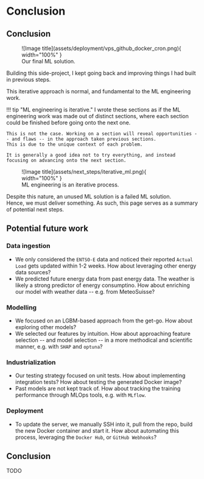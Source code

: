 # Conclusion

## Conclusion

<figure markdown="span">
  ![Image title](assets/deployment/vps_github_docker_cron.png){ width="100%" }
  <figcaption>Our final ML solution.</figcaption>
</figure>

Building this side-project, I kept going back and improving things I had built in previous steps.

This iterative approach is normal, and fundamental to the ML engineering work.

!!! tip "ML engineering is iterative."
    I wrote these sections as if the ML engineering work was made out of distinct sections, where each section could be finished before going onto the next one.

    This is not the case. Working on a section will reveal opportunities -- and flaws -- in the approach taken previous sections.
    This is due to the unique context of each problem.

    It is generally a good idea not to try everything, and instead focusing on advancing onto the next section.

<figure markdown="span">
  ![Image title](assets/next_steps/iterative_ml.png){ width="100%" }
  <figcaption>ML engineering is an iterative process.</figcaption>
</figure>

Despite this nature, an unused ML solution is a failed ML solution. <br>
Hence, we must deliver something. As such, this page serves as a summary of potential next steps.

## Potential future work

### Data ingestion 

- We only considered the `ENTSO-E` data and noticed their reported `Actual Load` gets updated within 1-2 weeks. How about leveraging other energy data sources? 
- We predicted future energy data from past energy data. The weather is likely a strong predictor of energy consumptino. How about enriching our model with weather data -- e.g. from MeteoSuisse?

### Modelling

- We focused on an LGBM-based approach from the get-go. How about exploring other models?
- We selected our features by intuition. How about approaching feature selection -- and model selection -- in a more methodical and scientific manner, e.g. with `SHAP` and `optuna`?

### Industrialization

- Our testing strategy focused on unit tests. How about implementing integration tests? How about testing the generated Docker image?
- Past models are not kept track of. How about tracking the training performance through MLOps tools, e.g. with `MLflow`.

### Deployment

- To update the server, we manually SSH into it, pull from the repo, build the new Docker container and start it. How about automating this process, leveraging the `Docker Hub`, or `GitHub Webhooks`?

## Conclusion

TODO
